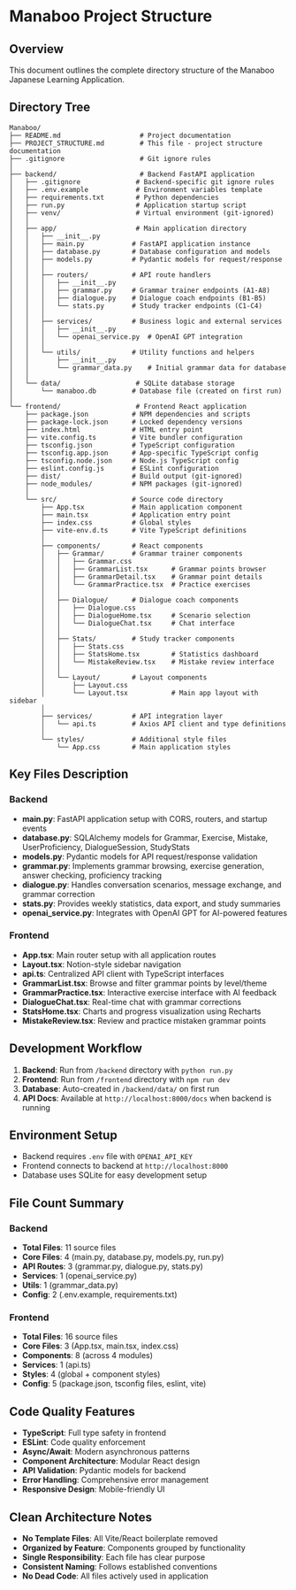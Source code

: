 # Manaboo Project Structure

## Overview
This document outlines the complete directory structure of the Manaboo Japanese Learning Application.

## Directory Tree

```
Manaboo/
├── README.md                    # Project documentation
├── PROJECT_STRUCTURE.md         # This file - project structure documentation
├── .gitignore                   # Git ignore rules
│
├── backend/                     # Backend FastAPI application
│   ├── .gitignore              # Backend-specific git ignore rules
│   ├── .env.example            # Environment variables template
│   ├── requirements.txt        # Python dependencies
│   ├── run.py                  # Application startup script
│   ├── venv/                   # Virtual environment (git-ignored)
│   │
│   ├── app/                    # Main application directory
│   │   ├── __init__.py
│   │   ├── main.py            # FastAPI application instance
│   │   ├── database.py        # Database configuration and models
│   │   ├── models.py          # Pydantic models for request/response
│   │   │
│   │   ├── routers/           # API route handlers
│   │   │   ├── __init__.py
│   │   │   ├── grammar.py     # Grammar trainer endpoints (A1-A8)
│   │   │   ├── dialogue.py    # Dialogue coach endpoints (B1-B5)
│   │   │   └── stats.py       # Study tracker endpoints (C1-C4)
│   │   │
│   │   ├── services/          # Business logic and external services
│   │   │   ├── __init__.py
│   │   │   └── openai_service.py  # OpenAI GPT integration
│   │   │
│   │   └── utils/             # Utility functions and helpers
│   │       ├── __init__.py
│   │       └── grammar_data.py    # Initial grammar data for database
│   │
│   └── data/                   # SQLite database storage
│       └── manaboo.db         # Database file (created on first run)
│
└── frontend/                   # Frontend React application
    ├── package.json           # NPM dependencies and scripts
    ├── package-lock.json      # Locked dependency versions
    ├── index.html             # HTML entry point
    ├── vite.config.ts         # Vite bundler configuration
    ├── tsconfig.json          # TypeScript configuration
    ├── tsconfig.app.json      # App-specific TypeScript config
    ├── tsconfig.node.json     # Node.js TypeScript config
    ├── eslint.config.js       # ESLint configuration
    ├── dist/                  # Build output (git-ignored)
    ├── node_modules/          # NPM packages (git-ignored)
    │
    └── src/                   # Source code directory
        ├── App.tsx            # Main application component
        ├── main.tsx           # Application entry point
        ├── index.css          # Global styles
        ├── vite-env.d.ts      # Vite TypeScript definitions
        │
        ├── components/        # React components
        │   ├── Grammar/       # Grammar trainer components
        │   │   ├── Grammar.css
        │   │   ├── GrammarList.tsx      # Grammar points browser
        │   │   ├── GrammarDetail.tsx    # Grammar point details
        │   │   └── GrammarPractice.tsx  # Practice exercises
        │   │
        │   ├── Dialogue/      # Dialogue coach components
        │   │   ├── Dialogue.css
        │   │   ├── DialogueHome.tsx     # Scenario selection
        │   │   └── DialogueChat.tsx     # Chat interface
        │   │
        │   ├── Stats/         # Study tracker components
        │   │   ├── Stats.css
        │   │   ├── StatsHome.tsx        # Statistics dashboard
        │   │   └── MistakeReview.tsx    # Mistake review interface
        │   │
        │   └── Layout/        # Layout components
        │       ├── Layout.css
        │       └── Layout.tsx           # Main app layout with sidebar
        │
        ├── services/          # API integration layer
        │   └── api.ts         # Axios API client and type definitions
        │
        └── styles/            # Additional style files
            └── App.css        # Main application styles
```

## Key Files Description

### Backend

- **main.py**: FastAPI application setup with CORS, routers, and startup events
- **database.py**: SQLAlchemy models for Grammar, Exercise, Mistake, UserProficiency, DialogueSession, StudyStats
- **models.py**: Pydantic models for API request/response validation
- **grammar.py**: Implements grammar browsing, exercise generation, answer checking, proficiency tracking
- **dialogue.py**: Handles conversation scenarios, message exchange, and grammar correction
- **stats.py**: Provides weekly statistics, data export, and study summaries
- **openai_service.py**: Integrates with OpenAI GPT for AI-powered features

### Frontend

- **App.tsx**: Main router setup with all application routes
- **Layout.tsx**: Notion-style sidebar navigation
- **api.ts**: Centralized API client with TypeScript interfaces
- **GrammarList.tsx**: Browse and filter grammar points by level/theme
- **GrammarPractice.tsx**: Interactive exercise interface with AI feedback
- **DialogueChat.tsx**: Real-time chat with grammar corrections
- **StatsHome.tsx**: Charts and progress visualization using Recharts
- **MistakeReview.tsx**: Review and practice mistaken grammar points

## Development Workflow

1. **Backend**: Run from `/backend` directory with `python run.py`
2. **Frontend**: Run from `/frontend` directory with `npm run dev`
3. **Database**: Auto-created in `/backend/data/` on first run
4. **API Docs**: Available at `http://localhost:8000/docs` when backend is running

## Environment Setup

- Backend requires `.env` file with `OPENAI_API_KEY`
- Frontend connects to backend at `http://localhost:8000`
- Database uses SQLite for easy development setup

## File Count Summary

### Backend
- **Total Files**: 11 source files
- **Core Files**: 4 (main.py, database.py, models.py, run.py)
- **API Routes**: 3 (grammar.py, dialogue.py, stats.py)
- **Services**: 1 (openai_service.py)
- **Utils**: 1 (grammar_data.py)
- **Config**: 2 (.env.example, requirements.txt)

### Frontend
- **Total Files**: 16 source files
- **Core Files**: 3 (App.tsx, main.tsx, index.css)
- **Components**: 8 (across 4 modules)
- **Services**: 1 (api.ts)
- **Styles**: 4 (global + component styles)
- **Config**: 5 (package.json, tsconfig files, eslint, vite)

## Code Quality Features

- **TypeScript**: Full type safety in frontend
- **ESLint**: Code quality enforcement
- **Async/Await**: Modern asynchronous patterns
- **Component Architecture**: Modular React design
- **API Validation**: Pydantic models for backend
- **Error Handling**: Comprehensive error management
- **Responsive Design**: Mobile-friendly UI

## Clean Architecture Notes

- **No Template Files**: All Vite/React boilerplate removed
- **Organized by Feature**: Components grouped by functionality
- **Single Responsibility**: Each file has clear purpose
- **Consistent Naming**: Follows established conventions
- **No Dead Code**: All files actively used in application